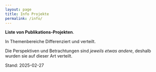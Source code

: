 ```yaml
---
layout: page
title: Info Projekte
permalink: /info/
---
```


**Liste von Publikations-Projekten**. 

In Themenbereiche Differenziert und verteilt. 

Die Perspektiven und Betrachtungen sind *jeweils etwas andere*, deshalb wurden sie auf dieser Art verteilt.


Stand: 2025-02-27
